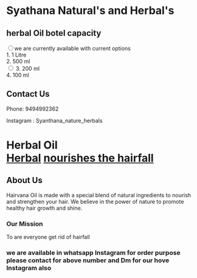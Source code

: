 
<h1>Syathana Natural's and Herbal's</h1>

<div class="product">
    <h2>herbal  Oil botel capacity </h2>
    <div class="sizes">
      <label><input type="radio" name="size" value="10000">we are currently available with current options 
     </div>
       
<div class="sizes>
       <label><input type="radio" name="size" value="1000"> 1. 1 Litre</label>
          </div>

<div class="sizes>
        <label><input type="radio" name="size" value="500"> 2. 500 ml</label>
        </div>
  
</div>
          <label><input type="radio" name="size" value="200"> 3. 200 ml</label>
      </div>
       
<div class="sizes>
        <label><input type="radio" name="size" value="100"> 4. 100 ml</label>
        </div>
    
<div class="contact-info">
  <h2>Contact Us</h2>
  <p>Phone: 9494992362</p>
    <p> Instagram : Syanthana_nature_herbals</p>
</div> 

<head>
    <meta charset="UTF-8">
    <meta name="viewport" content="width=device-width, initial-scale=1.0">

  <h1>Herbal Oil </h>
    <nav>
      <a href="index.html">Herbal</a>  <a href="page2.html"> nourishes the hairfall </a> </nav>
       <h2>About Us</h2>  
   <p> Hairvana Oil is made with a special blend of natural ingredients to nourish and strengthen your hair. We believe in the power of nature to promote healthy hair growth and shine.</p>

   <h3>Our Mission</h3>
    <p>To  are everyone get rid of hairfall </p>
    
  <h3> we are available in whatsapp Instagram 
  for order purpose please contact for above number and Dm for our hove Instagram also </h3>
